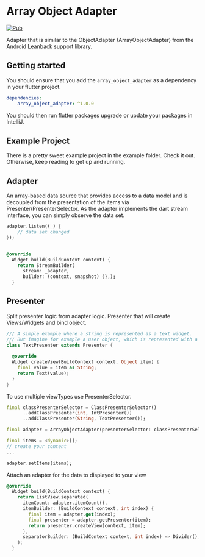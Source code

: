 # Array Object Adapter

[![Pub](https://img.shields.io/pub/v/array_object_adapter.svg)](https://pub.dartlang.org/packages/array_object_adapter)

Adapter that is similar to the ObjectAdapter (ArrayObjectAdapter) from the Android Leanback support library.

## Getting started
You should ensure that you add the `array_object_adapter` as a dependency in your flutter project.

``` yml
dependencies:
    array_object_adapter: ^1.0.0
```
 
You should then run flutter packages upgrade or update your packages in IntelliJ.

## Example Project

There is a pretty sweet example project in the example folder. Check it out. Otherwise, keep reading to get up and running.

## Adapter 

An array-based data source that provides access to a data model and is decoupled from the presentation of the items via Presenter/PresenterSelector.
As the adapter implements the dart stream interface, you can simply observe the data set.
```dart 
adapter.listen((_) { 
    // data set changed
});
```

```dart

@override
  Widget build(BuildContext context) {
    return StreamBuilder(
      stream: _adapter,
      builder: (context, snapshot) {},);
  } 
```

## Presenter

Split presenter logic from adapter logic. Presenter that will create Views/Widgets and bind object.

```dart
/// A simple example where a string is represented as a text widget.
/// But imagine for example a user object, which is represented with a thumbnail, name and address etc.
class TextPresenter extends Presenter {
  
  @override
  Widget createView(BuildContext context, Object item) {
    final value = item as String;
    return Text(value);
  }
}
```

To use multiple viewTypes use PresenterSelector.

```dart
final classPresenterSelector = ClassPresenterSelector()
      ..addClassPresenter(int, IntPresenter())
      ..addClassPresenter(String, TextPresenter());

final adapter = ArrayObjectAdapter(presenterSelector: classPresenterSelector);

final items = <dynamic>[];
// create your content
...

adapter.setItems(items);
```

Attach an adapter for the data to displayed to your view

````dart
@override
  Widget build(BuildContext context) {
    return ListView.separated(
      itemCount: adapter.itemCount(),
      itemBuilder: (BuildContext context, int index) {
        final item = adapter.get(index);
        final presenter = adapter.getPresenter(item);
        return presenter.createView(context, item);
      },
      separatorBuilder: (BuildContext context, int index) => Divider(),
    );
  }
````







